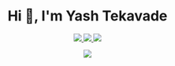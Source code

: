 <h1 align="center">Hi 👋, I'm Yash Tekavade</h1>

<p align="center">
  <a href="https://www.instagram.com/yashtekavadee/">
    <img src="https://skillicons.dev/icons?i=instagram" />
  </a>
  <a href="https://www.linkedin.com/in/yashtekavade/">
    <img src="https://skillicons.dev/icons?i=linkedin" />
  </a>
  <a href="https://twitter.com/yAssH_12">
    <img src="https://skillicons.dev/icons?i=twitter" />
  </a>
</p>


<p align="center">
  <a href="https://skillicons.dev">
    <img src="https://skillicons.dev/icons?i=js,react,tailwind,nodejs,py,git,ae,firebase,mongodb,figma" />
  </a>
</p>
